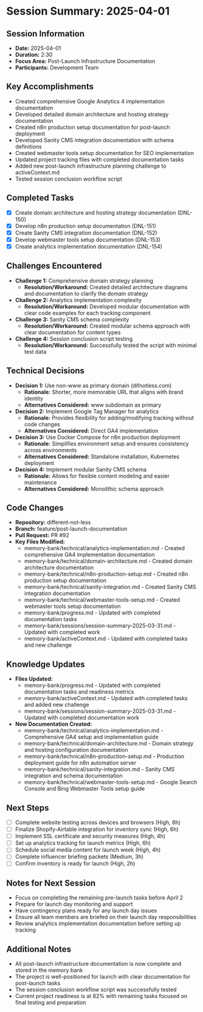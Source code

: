 # Session Summary: 2025-04-01

## Session Information
- **Date:** 2025-04-01
- **Duration:** 2:30
- **Focus Area:** Post-Launch Infrastructure Documentation
- **Participants:** Development Team

## Key Accomplishments
- Created comprehensive Google Analytics 4 implementation documentation
- Developed detailed domain architecture and hosting strategy documentation
- Created n8n production setup documentation for post-launch deployment
- Developed Sanity CMS integration documentation with schema definitions
- Created webmaster tools setup documentation for SEO implementation
- Updated project tracking files with completed documentation tasks
- Added new post-launch infrastructure planning challenge to activeContext.md
- Tested session conclusion workflow script

## Completed Tasks
- [x] Create domain architecture and hosting strategy documentation (DNL-150)
- [x] Develop n8n production setup documentation (DNL-151)
- [x] Create Sanity CMS integration documentation (DNL-152)
- [x] Develop webmaster tools setup documentation (DNL-153)
- [x] Create analytics implementation documentation (DNL-154)

## Challenges Encountered
- **Challenge 1:** Comprehensive domain strategy planning
  - **Resolution/Workaround:** Created detailed architecture diagrams and documentation to clarify the domain strategy
- **Challenge 2:** Analytics implementation complexity
  - **Resolution/Workaround:** Developed modular documentation with clear code examples for each tracking component
- **Challenge 3:** Sanity CMS schema complexity
  - **Resolution/Workaround:** Created modular schema approach with clear documentation for content types
- **Challenge 4:** Session conclusion script testing
  - **Resolution/Workaround:** Successfully tested the script with minimal test data

## Technical Decisions
- **Decision 1:** Use non-www as primary domain (difnotless.com)
  - **Rationale:** Shorter, more memorable URL that aligns with brand identity
  - **Alternatives Considered:** www subdomain as primary
- **Decision 2:** Implement Google Tag Manager for analytics
  - **Rationale:** Provides flexibility for adding/modifying tracking without code changes
  - **Alternatives Considered:** Direct GA4 implementation
- **Decision 3:** Use Docker Compose for n8n production deployment
  - **Rationale:** Simplifies environment setup and ensures consistency across environments
  - **Alternatives Considered:** Standalone installation, Kubernetes deployment
- **Decision 4:** Implement modular Sanity CMS schema
  - **Rationale:** Allows for flexible content modeling and easier maintenance
  - **Alternatives Considered:** Monolithic schema approach

## Code Changes
- **Repository:** different-not-less
- **Branch:** feature/post-launch-documentation
- **Pull Request:** PR #92
- **Key Files Modified:**
  - memory-bank/technical/analytics-implementation.md - Created comprehensive GA4 implementation documentation
  - memory-bank/technical/domain-architecture.md - Created domain architecture documentation
  - memory-bank/technical/n8n-production-setup.md - Created n8n production setup documentation
  - memory-bank/technical/sanity-integration.md - Created Sanity CMS integration documentation
  - memory-bank/technical/webmaster-tools-setup.md - Created webmaster tools setup documentation
  - memory-bank/progress.md - Updated with completed documentation tasks
  - memory-bank/sessions/session-summary-2025-03-31.md - Updated with completed work
  - memory-bank/activeContext.md - Updated with completed tasks and new challenge

## Knowledge Updates
- **Files Updated:**
  - memory-bank/progress.md - Updated with completed documentation tasks and readiness metrics
  - memory-bank/activeContext.md - Updated with completed tasks and added new challenge
  - memory-bank/sessions/session-summary-2025-03-31.md - Updated with completed documentation work
- **New Documentation Created:**
  - memory-bank/technical/analytics-implementation.md - Comprehensive GA4 setup and implementation guide
  - memory-bank/technical/domain-architecture.md - Domain strategy and hosting configuration documentation
  - memory-bank/technical/n8n-production-setup.md - Production deployment guide for n8n automation server
  - memory-bank/technical/sanity-integration.md - Sanity CMS integration and schema documentation
  - memory-bank/technical/webmaster-tools-setup.md - Google Search Console and Bing Webmaster Tools setup guide

## Next Steps
- [ ] Complete website testing across devices and browsers (High, 8h)
- [ ] Finalize Shopify-Airtable integration for inventory sync (High, 6h)
- [ ] Implement SSL certificate and security measures (High, 4h)
- [ ] Set up analytics tracking for launch metrics (High, 6h)
- [ ] Schedule social media content for launch week (High, 4h)
- [ ] Complete influencer briefing packets (Medium, 3h)
- [ ] Confirm inventory is ready for launch (High, 2h)

## Notes for Next Session
- Focus on completing the remaining pre-launch tasks before April 2
- Prepare for launch day monitoring and support
- Have contingency plans ready for any launch day issues
- Ensure all team members are briefed on their launch day responsibilities
- Review analytics implementation documentation before setting up tracking

## Additional Notes
- All post-launch infrastructure documentation is now complete and stored in the memory bank
- The project is well-positioned for launch with clear documentation for post-launch tasks
- The session conclusion workflow script was successfully tested
- Current project readiness is at 82% with remaining tasks focused on final testing and preparation
